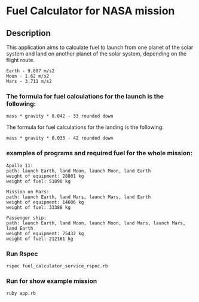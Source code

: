 
# Fuel Calculator for NASA mission

## Description
This application aims to calculate fuel to launch from one planet of the solar system and land on another planet of the solar system, depending on the flight route.
````
Earth - 9.807 m/s2
Moon - 1.62 m/s2
Mars - 3.711 m/s2
````
### The formula for fuel calculations for the launch is the following:

````
mass * gravity * 0.042 - 33 rounded down
````
The formula for fuel calculations for the landing is the following:
````
mass * gravity * 0.033 - 42 rounded down
````
### examples of programs and required fuel for the whole mission:

````
Apollo 11:
path: launch Earth, land Moon, launch Moon, land Earth
weight of equipment: 28801 kg
weight of fuel: 51898 kg

Mission on Mars:
path: launch Earth, land Mars, launch Mars, land Earth
weight of equipment: 14606 kg
weight of fuel: 33388 kg

Passenger ship:
path: launch Earth, land Moon, launch Moon, land Mars, launch Mars, land Earth
weight of equipment: 75432 kg
weight of fuel: 212161 kg
````

### Run Rspec
````
rspec fuel_calculator_service_rspec.rb
````

### Run for show example mission
````
ruby app.rb
````
